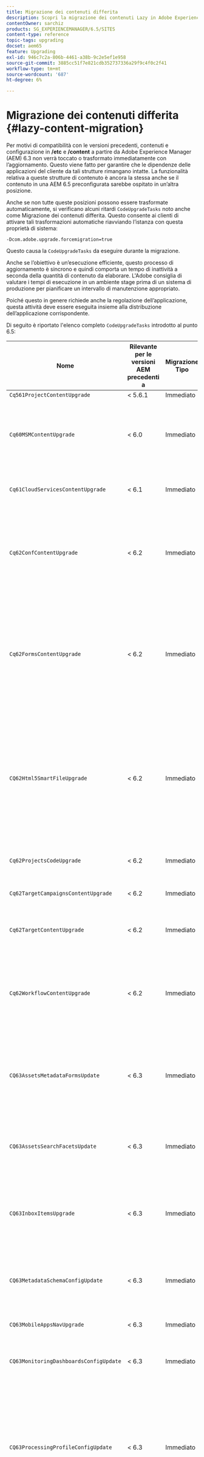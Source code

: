 ```yaml
---
title: Migrazione dei contenuti differita
description: Scopri la migrazione dei contenuti Lazy in Adobe Experience Manager 6.4.
contentOwner: sarchiz
products: SG_EXPERIENCEMANAGER/6.5/SITES
content-type: reference
topic-tags: upgrading
docset: aem65
feature: Upgrading
exl-id: 946c7c2a-806b-4461-a38b-9c2e5ef1e958
source-git-commit: 3885cc51f7e821cdb352737336a29f9c4f0c2f41
workflow-type: tm+mt
source-wordcount: '687'
ht-degree: 6%

---
```


# Migrazione dei contenuti differita {#lazy-content-migration}

Per motivi di compatibilità con le versioni precedenti, contenuti e configurazione in **/etc** e **/content** a partire da Adobe Experience Manager (AEM) 6.3 non verrà toccato o trasformato immediatamente con l’aggiornamento. Questo viene fatto per garantire che le dipendenze delle applicazioni del cliente da tali strutture rimangano intatte. La funzionalità relativa a queste strutture di contenuto è ancora la stessa anche se il contenuto in una AEM 6.5 preconfigurata sarebbe ospitato in un’altra posizione.

Anche se non tutte queste posizioni possono essere trasformate automaticamente, si verificano alcuni ritardi `CodeUpgradeTasks` noto anche come Migrazione dei contenuti differita. Questo consente ai clienti di attivare tali trasformazioni automatiche riavviando l’istanza con questa proprietà di sistema:

```shell
-Dcom.adobe.upgrade.forcemigration=true
```

Questo causa la `CodeUpgradeTasks` da eseguire durante la migrazione.

Anche se l’obiettivo è un’esecuzione efficiente, questo processo di aggiornamento è sincrono e quindi comporta un tempo di inattività a seconda della quantità di contenuto da elaborare. L&#39;Adobe consiglia di valutare i tempi di esecuzione in un ambiente stage prima di un sistema di produzione per pianificare un intervallo di manutenzione appropriato.

Poiché questo in genere richiede anche la regolazione dell’applicazione, questa attività deve essere eseguita insieme alla distribuzione dell’applicazione corrispondente.

Di seguito è riportato l&#39;elenco completo `CodeUpgradeTasks` introdotto al punto 6.5:

| **Nome** | **Rilevante** **per le versioni AEM precedenti a** | **Migrazione** **Tipo** | **Dettagli** |
|---|---|---|---|
| `Cq561ProjectContentUpgrade` | &lt; 5.6.1 | Immediato |  |
| `Cq60MSMContentUpgrade` | &lt; 6.0 | Immediato | Rileva tutto `LiveRelationShips` da `VersionStorage` che sono stati eliminati e aggiungono la proprietà di esclusione all’elemento padre |
| `Cq61CloudServicesContentUpgrade` | &lt; 6.1 | Immediato | Ristruttura i servizi cloud per la sicurezza per impostazione predefinita |
| `Cq62ConfContentUpgrade` | &lt; 6.2 | Immediato | Rimuove il collegamento basato su proprietà da **/content** a **/conf** (sostituito dal meccanismo OSGi), genera la configurazione OSGi corrispondente |
| `Cq62FormsContentUpgrade` | &lt; 6.2 | Immediato | A causa della gestione di merge_preserve, la regola di negazione sicura per impostazione predefinita sostituisce le autorizzazioni specificate, rendendo necessario il riordinamento al momento dell’aggiornamento |
| `CQ62Html5SmartFileUpgrade` | &lt; 6.2 | Immediato | Rileva i componenti utilizzando il widget Html5SmartFile, cerca gli utilizzi del componente nel contenuto e ripristina la persistenza, spostando efficacemente il binario di un livello inferiore e non memorizzandolo a livello di componente. |
| `Cq62ProjectsCodeUpgrade` | &lt; 6.2 | Immediato | Sposta i progetti obsoleti da **/etc/projects** a **/content/projects** |
| `Cq62TargetCampaignsContentUpgrade` | &lt; 6.2 | Immediato | Introduce un livello contenitore nella gerarchia (Aree) e regola i riferimenti. |
| `Cq62TargetContentUpgrade` | &lt; 6.2 | Immediato | Imposta i nomi delle posizioni fisse per i componenti di destinazione. |
| `Cq62WorkflowContentUpgrade` | &lt; 6.2 | Immediato | Trasformazione complessa di modelli di flusso di lavoro precedenti alla versione 6.2 di strutture, istanze, notifiche, quindi unione dal percorso di backup da **/var/backup** |
| `CQ63AssetsMetadataFormsUpdate` | &lt; 6.3 | Immediato | Sposta risorse, schemi di metadati personalizzati e profili di elaborazione da **/apps** a **/conf** e traduce i moduli di schema metadati e profili metadati da coral2 a coral3. |
| `CQ63AssetsSearchFacetsUpdate` | &lt; 6.3 | Immediato | Sposta risorse e facet di ricerca personalizzata da **/apps** a **/conf** e traduce i moduli di schema metadati e profili metadati da coral2 a coral3. |
| `CQ63InboxItemsUpgrade` | &lt; 6.3 | Immediato | Aggiorna Posta in arrivoElementi per l&#39;ordinamento degli elementi della casella in entrata (regolazione dei metadati per un ordinamento efficiente) |
| `CQ63MetadataSchemaConfigUpdate` | &lt; 6.3 | Immediato | Regola la proprietà metadataSchema sulla cartella sostituendo i percorsi relativi a **/conf** in sostituzione di **/apps** |
| `CQ63MobileAppsNavUpgrade` | &lt; 6.3 | Immediato | Regolazione della struttura di navigazione |
| `CQ63MonitoringDashboardsConfigUpdate` | &lt; 6.3 | Immediato | Sposta le configurazioni personalizzate per le dashboard di monitoraggio da **/libs** e **/apps** |
| `CQ63ProcessingProfileConfigUpdate` | &lt; 6.3 | Immediato | Traduce la proprietà processingProfile (utilizzata fino alla versione 6.1) in Assets in modo che corrisponda alla struttura della versione 6.3 e successive. Regola inoltre i percorsi relativi del profilo in base a **/conf** in sostituzione di **/apps**. |
| `CQ63ToolsMenuEntriesContentUpgrade` | &lt; 6.3 | Immediato | Attività di aggiornamento che rimuove le voci di menu obsolete di CRXDE Lite e Console Web in caso di aggiornamento. |
| `CQ64CommunitiesConfigsCleanupTask` | &lt; 6.3 | Ritardato | Spostamento delle configurazioni cloud SRP, configurazioni di parole chiave della community, pulizia **/etc/social** e **/etc/enablement** (tutti i riferimenti e i dati devono essere regolati quando viene eseguita la migrazione lenta; nessuna parte dell’applicazione deve più dipendere da questa struttura). |
| `CQ64LegacyCloudSettingsCleanupTask` | &lt; 6.4 | Ritardato | Pulisce **/etc/cloudsettings** (contenente la configurazione ContextHub). La configurazione viene migrata automaticamente al primo accesso. Nel caso in cui si inizi la migrazione dei contenuti Lazy con l’aggiornamento di questo contenuto in **/etc/cloudsettings** deve essere mantenuto tramite pacchetto prima dell’aggiornamento e reinstallato per consentire l’avvio della trasformazione implicita, insieme a una successiva disinstallazione del pacchetto dopo il completamento. |
| `CQ64UsersTitleFixTask` | &lt; 6.4 | Ritardato | Regola la struttura del titolo legacy al titolo nel nodo del profilo utente. |
| `CQ64CommerceMigrationTask` | &lt; 6.4 | Ritardato | Migra contenuti commerce da **/etc/commerce** a **/var/commerce**. Durante la migrazione il contenuto viene spostato e i riferimenti al contenuto spostato vengono aggiornati per riflettere la nuova posizione. |
| `CQ65DMMigrationTask` | &lt; 6.5 | Ritardato | Migra le impostazioni del catalogo legacy e le impostazioni dei Cloud Services Dynamic Media da **/etc** a **/conf** |
| `CQ65LegacyClientlibsCleanupTask` | &lt; 6.5 | Ritardato | Pulizia delle librerie client legacy esistenti in **/etc/clientlibs** |
